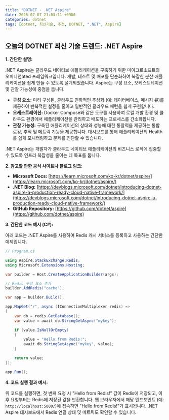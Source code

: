 ```yaml
---
title: "DOTNET - .NET Aspire"
date: 2025-07-07 21:03:11 +0900
categories: dotnet
tags: [dotnet, 최신기술, 추천, DOTNET, ".NET", Aspire]
---
```


## 오늘의 DOTNET 최신 기술 트렌드: **.NET Aspire**

**1. 간단한 설명:**

.NET Aspire는 클라우드 네이티브 애플리케이션을 구축하기 위한 마이크로소프트의 오피니언ated 프레임워크입니다.  개발, 테스트 및 배포를 단순화하여 복잡한 분산 애플리케이션을 쉽게 만들 수 있도록 설계되었습니다. Aspire는 구성 요소, 오케스트레이션 및 관찰 가능성에 중점을 둡니다.

*   **구성 요소:**  미리 구성된, 클라우드 친화적인 추상화 (예: 데이터베이스, 메시지 큐)를 제공하여 반복적인 설정을 줄이고 일반적인 클라우드 패턴을 쉽게 구현합니다.
*   **오케스트레이션:** Docker Compose와 같은 도구를 사용하여 로컬 개발 환경 및 클라우드 환경에서 애플리케이션을 관리하고 배포하는 프로세스를 간소화합니다.
*   **관찰 가능성:**  구축된 애플리케이션의 상태와 성능에 대한 통찰력을 제공하는 통합 로깅, 추적 및 메트릭 기능을 제공합니다. 대시보드를 통해 애플리케이션의 Health를 쉽게 모니터링하고 문제를 진단할 수 있습니다.

.NET Aspire는 개발자가 클라우드 네이티브 애플리케이션의 비즈니스 로직에 집중할 수 있도록 인프라 복잡성을 줄이는 데 목표를 둡니다.

**2. 참고할 만한 공식 사이트나 블로그 링크:**

*   **Microsoft Docs:** [https://learn.microsoft.com/ko-kr/dotnet/aspire/](https://learn.microsoft.com/ko-kr/dotnet/aspire/)
*   **.NET Blog:** [https://devblogs.microsoft.com/dotnet/introducing-dotnet-aspire-a-production-ready-cloud-native-framework/](https://devblogs.microsoft.com/dotnet/introducing-dotnet-aspire-a-production-ready-cloud-native-framework/)
*   **GitHub Repository:** [https://github.com/dotnet/aspire](https://github.com/dotnet/aspire)

**3. 간단한 코드 예시 (C#):**

아래 코드는 .NET Aspire를 사용하여 Redis 캐시 서비스를 등록하고 사용하는 간단한 예제입니다.

```csharp
// Program.cs

using Aspire.StackExchange.Redis;
using Microsoft.Extensions.Hosting;

var builder = Host.CreateApplicationBuilder(args);

// Redis 구성 요소 추가
builder.AddRedis("cache");

var app = builder.Build();

app.MapGet("/", async (IConnectionMultiplexer redis) =>
{
    var db = redis.GetDatabase();
    var value = await db.StringGetAsync("mykey");

    if (value.IsNullOrEmpty)
    {
        value = "Hello from Redis!";
        await db.StringSetAsync("mykey", value);
    }

    return value;
});

app.Run();
```

**4. 코드 실행 결과 예시:**

위 코드를 실행하면, 첫 번째 요청 시 "Hello from Redis!" 값이 Redis에 저장되고, 이후 요청부터는 Redis에 저장된 값을 반환합니다. 웹 브라우저에서 해당 엔드포인트 (예: `http://localhost:5000/`)에 접속하면 "Hello from Redis!"가 표시됩니다. .NET Aspire 대시보드에서 Redis 연결 상태 및 메트릭도 확인할 수 있습니다.

